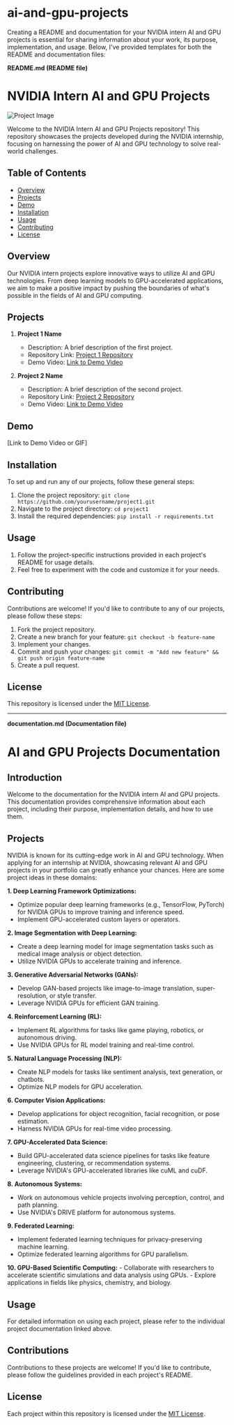 # ai-and-gpu-projects
Creating a README and documentation for your NVIDIA intern AI and GPU projects is essential for sharing information about your work, its purpose, implementation, and usage. Below, I've provided templates for both the README and documentation files:

**README.md (README file)**

# NVIDIA Intern AI and GPU Projects

![Project Image](project_image.png) <!-- Replace with an actual image representing your project -->

Welcome to the NVIDIA Intern AI and GPU Projects repository! This repository showcases the projects developed during the NVIDIA internship, focusing on harnessing the power of AI and GPU technology to solve real-world challenges.

## Table of Contents

- [Overview](#overview)
- [Projects](#projects)
- [Demo](#demo)
- [Installation](#installation)
- [Usage](#usage)
- [Contributing](#contributing)
- [License](#license)

## Overview

Our NVIDIA intern projects explore innovative ways to utilize AI and GPU technologies. From deep learning models to GPU-accelerated applications, we aim to make a positive impact by pushing the boundaries of what's possible in the fields of AI and GPU computing.

## Projects

1. **Project 1 Name**
   - Description: A brief description of the first project.
   - Repository Link: [Project 1 Repository](https://github.com/yourusername/project1)
   - Demo Video: [Link to Demo Video](https://youtube.com/project1-demo)

2. **Project 2 Name**
   - Description: A brief description of the second project.
   - Repository Link: [Project 2 Repository](https://github.com/yourusername/project2)
   - Demo Video: [Link to Demo Video](https://youtube.com/project2-demo)

<!-- Add more project sections as needed -->

## Demo

[Link to Demo Video or GIF] <!-- Provide a link to a demo video or GIF showcasing your AI and GPU projects in action -->

## Installation

To set up and run any of our projects, follow these general steps:

1. Clone the project repository: `git clone https://github.com/yourusername/project1.git`
2. Navigate to the project directory: `cd project1`
3. Install the required dependencies: `pip install -r requirements.txt` <!-- Include specific installation instructions for each project if needed -->

## Usage

1. Follow the project-specific instructions provided in each project's README for usage details.
2. Feel free to experiment with the code and customize it for your needs.

## Contributing

Contributions are welcome! If you'd like to contribute to any of our projects, please follow these steps:

1. Fork the project repository.
2. Create a new branch for your feature: `git checkout -b feature-name`
3. Implement your changes.
4. Commit and push your changes: `git commit -m "Add new feature" && git push origin feature-name`
5. Create a pull request.

## License

This repository is licensed under the [MIT License](LICENSE).

---

**documentation.md (Documentation file)**

# AI and GPU Projects Documentation

## Introduction

Welcome to the documentation for the NVIDIA intern AI and GPU projects. This documentation provides comprehensive information about each project, including their purpose, implementation details, and how to use them.

## Projects

NVIDIA is known for its cutting-edge work in AI and GPU technology. When applying for an internship at NVIDIA, showcasing relevant AI and GPU projects in your portfolio can greatly enhance your chances. Here are some project ideas in these domains:

**1. Deep Learning Framework Optimizations:**
   - Optimize popular deep learning frameworks (e.g., TensorFlow, PyTorch) for NVIDIA GPUs to improve training and inference speed.
   - Implement GPU-accelerated custom layers or operators.

**2. Image Segmentation with Deep Learning:**
   - Create a deep learning model for image segmentation tasks such as medical image analysis or object detection.
   - Utilize NVIDIA GPUs to accelerate training and inference.

**3. Generative Adversarial Networks (GANs):**
   - Develop GAN-based projects like image-to-image translation, super-resolution, or style transfer.
   - Leverage NVIDIA GPUs for efficient GAN training.

**4. Reinforcement Learning (RL):**
   - Implement RL algorithms for tasks like game playing, robotics, or autonomous driving.
   - Use NVIDIA GPUs for RL model training and real-time control.

**5. Natural Language Processing (NLP):**
   - Create NLP models for tasks like sentiment analysis, text generation, or chatbots.
   - Optimize NLP models for GPU acceleration.

**6. Computer Vision Applications:**
   - Develop applications for object recognition, facial recognition, or pose estimation.
   - Harness NVIDIA GPUs for real-time video processing.

**7. GPU-Accelerated Data Science:**
   - Build GPU-accelerated data science pipelines for tasks like feature engineering, clustering, or recommendation systems.
   - Leverage NVIDIA's GPU-accelerated libraries like cuML and cuDF.

**8. Autonomous Systems:**
   - Work on autonomous vehicle projects involving perception, control, and path planning.
   - Use NVIDIA's DRIVE platform for autonomous systems.

**9. Federated Learning:**
   - Implement federated learning techniques for privacy-preserving machine learning.
   - Optimize federated learning algorithms for GPU parallelism.

**10. GPU-Based Scientific Computing:**
    - Collaborate with researchers to accelerate scientific simulations and data analysis using GPUs.
    - Explore applications in fields like physics, chemistry, and biology.


<!-- Add more project sections as needed -->

## Usage

For detailed information on using each project, please refer to the individual project documentation linked above.

## Contributions

Contributions to these projects are welcome! If you'd like to contribute, please follow the guidelines provided in each project's README.

## License

Each project within this repository is licensed under the [MIT License](LICENSE).
